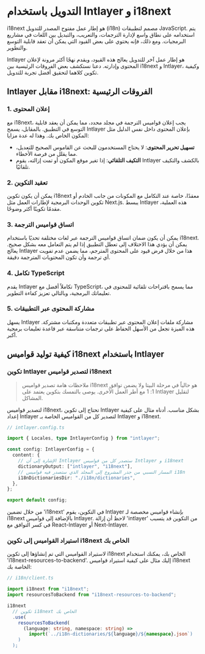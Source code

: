# التدويل باستخدام Intlayer و i18next

i18next هو إطار عمل مفتوح المصدر للتدويل (i18n) مصمم لتطبيقات JavaScript. يتم استخدامه على نطاق واسع لإدارة الترجمات، والتعريب، والتبديل بين اللغات في مشاريع البرمجيات. ومع ذلك، فإنه يحتوي على بعض القيود التي يمكن أن تعقد قابلية التوسع والتطوير.

Intlayer هو إطار عمل آخر للتدويل يعالج هذه القيود، ويقدم نهجًا أكثر مرونة لإعلان المحتوى وإدارته. دعنا نستكشف بعض الفروقات الرئيسية بين i18next و Intlayer، وكيفية تكوين كلاهما لتحقيق أفضل تجربة للتدويل.

## Intlayer مقابل i18next: الفروقات الرئيسية

### 1. إعلان المحتوى

مع i18next، يجب إعلان قواميس الترجمة في مجلد محدد، مما يمكن أن يعقد قابلية التوسع في التطبيق. بالمقابل، يسمح Intlayer بإعلان المحتوى داخل نفس الدليل مثل المكون الخاص بك. وهذا له عدة مزايا:

- **تسهيل تحرير المحتوى**: لا يحتاج المستخدمون للبحث عن القاموس الصحيح للتعديل، مما يقلل من فرصة الأخطاء.
- **التكيف التلقائي**: إذا تغير موقع المكون أو تمت إزالته، يقوم Intlayer بالكشف والتكيف تلقائيًا.

### 2. تعقيد التكوين

يمكن أن يكون تكوين i18next معقدًا، خاصة عند التكامل مع المكونات من جانب الخادم أو تكوين الوحدات البرمجية لإطارات العمل مثل Next.js. يبسط Intlayer هذه العملية، مقدمًا تكوينًا أكثر وضوحًا.

### 3. اتساق قواميس الترجمة

يمكن أن يكون ضمان اتساق قواميس الترجمة عبر لغات مختلفة تحديًا باستخدام i18next. يمكن أن يؤدي هذا الاختلاف إلى تعطل التطبيق إذا لم يتم التعامل معه بشكل صحيح. يعالج Intlayer هذا من خلال فرض قيود على المحتوى المترجم، مما يضمن عدم تفويت أي ترجمة وأن تكون المحتويات المترجمة دقيقة.

### 4. تكامل TypeScript

يقدم Intlayer تكاملاً أفضل مع TypeScript، مما يسمح باقتراحات تلقائية للمحتوى في تعليماتك البرمجية، وبالتالي تعزيز كفاءة التطوير.

### 5. مشاركة المحتوى عبر التطبيقات

يسهل Intlayer مشاركة ملفات إعلان المحتوى عبر تطبيقات متعددة ومكتبات مشتركة. هذه الميزة تجعل من الأسهل الحفاظ على ترجمات متناسقة عبر قاعدة تعليمات برمجية أكبر.

## كيفية توليد قواميس i18next باستخدام Intlayer

### تكوين Intlayer لتصدير قواميس i18next

> ملاحظات هامة
> تصدير قواميس i18next هو حالياً في مرحلة البيتا ولا يضمن توافق 1: 1 مع أطر العمل الأخرى. يوصى بالتمسك بتكوين يعتمد على Intlayer لتقليل المشاكل.

لتصدير قواميس i18next، تحتاج إلى تكوين Intlayer بشكل مناسب. أدناه مثال على كيفية إعداد Intlayer لتصدير كل من القواميس الخاصة بـ Intlayer و i18next.

```typescript
// intlayer.config.ts

import { Locales, type IntlayerConfig } from "intlayer";

const config: IntlayerConfig = {
  content: {
    // الإشارة إلى أن Intlayer ستصدر كل من قواميس Intlayer و i18next
    dictionaryOutput: ["intlayer", "i18next"],
    // المسار النسبي من جذر المشروع إلى المجلد الذي ستصدر فيه قواميس i18n
    i18nDictionariesDir: "./i18n/dictionaries",
  },
};

export default config;
```

من خلال تضمين 'i18next' في التكوين، يقوم Intlayer بإنشاء قواميس مخصصة لـ i18next بالإضافة إلى قواميس Intlayer. لاحظ أن إزالة 'intlayer' من التكوين قد يتسبب في كسر التوافق مع React-Intlayer أو Next-Intlayer.

### استيراد القواميس إلى تكوين i18next الخاص بك

لاستيراد القواميس التي تم إنشاؤها إلى تكوين i18next الخاص بك، يمكنك استخدام 'i18next-resources-to-backend'. إليك مثال على كيفية استيراد قواميس i18next الخاصة بك:

```typescript
// i18n/client.ts

import i18next from "i18next";
import resourcesToBackend from "i18next-resources-to-backend";

i18next
  // تكوين i18next الخاص بك
  .use(
    resourcesToBackend(
      (language: string, namespace: string) =>
        import(`../i18n-dictionaries/${language}/${namespace}.json`)
    )
  );
```
